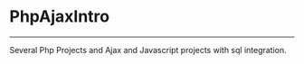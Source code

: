 # PhpAjaxIntro

____________________________

Several Php Projects and Ajax and Javascript projects
with sql integration. 